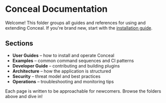# Conceal Documentation

Welcome! This folder groups all guides and references for using and extending
Conceal. If you're brand new, start with the [installation guide](user-guide/INSTALLATION.md).

## Sections

- **User Guides** – how to install and operate Conceal
- **Examples** – common command sequences and CI patterns
- **Developer Guide** – contributing and building plugins
- **Architecture** – how the application is structured
- **Security** – threat model and best practices
- **Operations** – troubleshooting and monitoring tips

Each page is written to be approachable for newcomers. Browse the folders above
and dive in!

